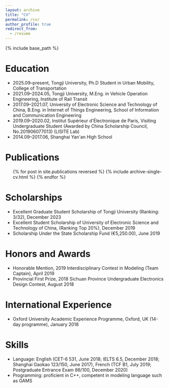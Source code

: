 ```yaml
---
layout: archive
title: "CV"
permalink: /cv/
author_profile: true
redirect_from:
  - /resume
---
```


{% include base_path %}

Education
======
* 2025.09–present, Tongji University, Ph.D Student in Urban Mobility, College of Transportation
* 2021.09–2024.05, Tongji University, M.Eng. in Vehicle Operation Engineering, Institute of Rail Transit
* 2017.09–2021.07, University of Electronic Science and Technology of China, B.Eng. in Internet of Things Engineering, School of Information and Communication Engineering
* 2019.09–2020.02, Institut Supérieur d'Électronique de Paris, Visiting Undergraduate Student (Awarded by China Scholarship Council, No.201906077013) (LISITE Lab)
* 2014.09–2017.06, Shanghai Yan'an High School

Publications
======
  <ul>{% for post in site.publications reversed %}
    {% include archive-single-cv.html %}
  {% endfor %}</ul>

Scholarships
======
* Excellent Graduate Student Scholarship of Tongji University (Ranking: 3/32), December 2023
* Excellent Student Scholarship of University of Electronic Science and Technology of China, (Ranking Top 20%), December 2019
* Scholarship Under the State Scholarship Fund (€5,250.00), June 2019

Honors and Awards
======

* Honorable Mention, 2019 Interdisciplinary Contest in Modeling (Team Captain), April 2019
* Provincial First Prize, 2018 Sichuan Province Undergraduate Electronics Design Contest, August 2018

International Experience
======
* Oxford University Academic Experience Programme, Oxford, UK (14-day programme), January 2018

Skills
======
* Language: English (CET-6 531, June 2018; IELTS 6.5, December 2018; Shanghai Gaokao 123/150, June 2017), French (TCF B1, July 2019; Postgraduate Entrance Exam 86/100, December 2020)
* Programming: proficient in C++, competent in modeling language such as GAMS
